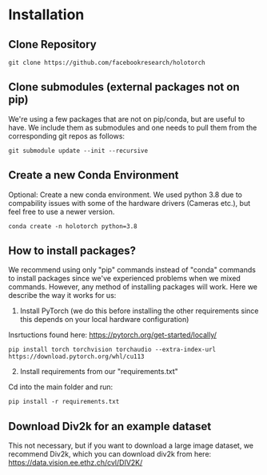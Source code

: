 # Installation


## Clone Repository

```
git clone https://github.com/facebookresearch/holotorch
```

## Clone submodules (external packages not on pip)

We're using a few packages that are not on pip/conda, but are useful to have.
We include them as submodules and one needs to pull them from the corresponding git repos as follows:

```
git submodule update --init --recursive
```

## Create a new Conda Environment
Optional: Create a new conda environment. We used python 3.8 due to compability issues with some of the hardware drivers (Cameras etc.), but feel free to use a newer version.

```
conda create -n holotorch python=3.8
```

## How to install packages?

We recommend using only "pip" commands instead of "conda" commands to install packages since we've experienced problems when we mixed commands. However, any method of installing packages will work. Here we describe the way it works for us:

1. Install PyTorch (we do this before installing the other requirements since this depends on your local hardware configuration)

Insrtuctions found here: https://pytorch.org/get-started/locally/

```
pip install torch torchvision torchaudio --extra-index-url https://download.pytorch.org/whl/cu113
```

2. Install requirements from our "requirements.txt"

Cd into the main folder and run:

```
pip install -r requirements.txt
```

## Download Div2k for an example dataset

This not necessary, but if you want to download a large image dataset, we recommend Div2k, which you can download div2k from here:
https://data.vision.ee.ethz.ch/cvl/DIV2K/